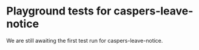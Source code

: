 # Playground tests for caspers-leave-notice
We are still awaiting the first test run for caspers-leave-notice.
